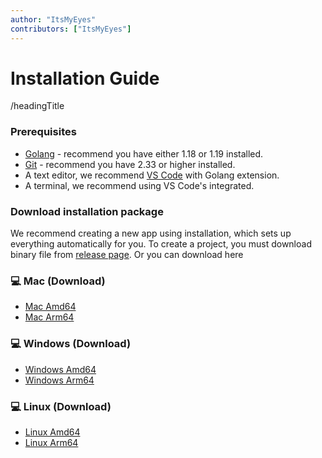 ```yaml
---
author: "ItsMyEyes"
contributors: ["ItsMyEyes"]
---
```


# Installation Guide

/headingTitle

### Prerequisites

- [Golang](https://golang.org/) - recommend you have either 1.18 or 1.19 installed.
- [Git](https://git-scm.com/) - recommend you have 2.33 or higher installed.
- A text editor, we recommend [VS Code](https://code.visualstudio.com/download) with Golang extension.
- A terminal, we recommend using VS Code's integrated.

### Download installation package

We recommend creating a new app using installation, which sets up everything automatically for you. To create a project, you must download binary file from [release page](https://github.com/ItsMyEyes/i-kiyora/releases).
Or you can download here

### 💻 Mac (Download)
- [Mac Amd64](https://github.com/ItsMyEyes/i-kiyora/releases/download/v0.2.6/i-kiyora_0.2.6_darwin_amd64.tar.gz)
- [Mac Arm64](https://github.com/ItsMyEyes/i-kiyora/releases/download/v0.2.6/i-kiyora_0.2.6_darwin_arm64.tar.gz)
  
### 💻 Windows (Download)
- [Windows Amd64](https://github.com/ItsMyEyes/i-kiyora/releases/download/v0.2.6/i-kiyora_0.2.6_windows_amd64.tar.gz)
- [Windows Arm64](https://github.com/ItsMyEyes/i-kiyora/releases/download/v0.2.6/i-kiyora_0.2.6_windows_arm64.tar.gz)
  
### 💻 Linux (Download)
- [Linux Amd64](https://github.com/ItsMyEyes/i-kiyora/releases/download/v0.2.6/i-kiyora_0.2.6_linux_amd64.tar.gz)
- [Linux Arm64](https://github.com/ItsMyEyes/i-kiyora/releases/download/v0.2.6/i-kiyora_0.2.6_linux_arm64.tar.gz)